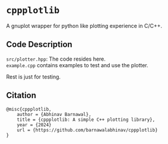 # `cppplotlib`

A gnuplot wrapper for python like plotting experience in C/C++.

## Code Description

`src/plotter.hpp`: The code resides here. \
`example.cpp` contains examples to test and use the plotter.

Rest is just for testing.

## Citation

    @misc{cppplotlib,
        author = {Abhinav Barnawal},
        title = {cppplotlib: A simple C++ plotting library},
        year = {2024}
        url = {https://github.com/barnawalabhinav/cppplotlib}
    }